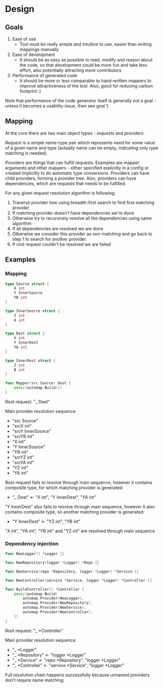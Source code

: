 # Design

## Goals

1. Ease of use
   * Tool must be really simple and intuitive to use, easier than writing
     mappings manually
2. Ease of development
   * It should be as easy as possible to read, modify and reason about the
     code, so that development could be more fun and take less effort,
     also potentially attracting more contributors
3. Performance of generated code
   * It should be more or less comparable to hand-written mappers to improve
     attractiveness of the tool. Also, good for reducing carbon footprint :) 
   
Note that performance of the code generator itself is generally 
*not* a goal - unless it becomes a usability issue, then see goal 1.

## Mapping

At the core there are two main object types - *requests* and *providers*.

*Request* is a simple name-type pair which represents need for some value
of a given name and type (actually name can be empty, indicating only
type matching is needed).

*Providers* are things that can fulfill requests. Examples are mapper
arguments and other mappers - either specified explicitly in a config or
created implicitly to do automatic type conversions. Providers can have
child providers, forming a provider tree. Also, providers can have
dependencies, which are requests that needs to be fulfilled.

For any given request resolution algorithm is following:
1. Traverse provider tree using breadth-first search to find first matching 
   provider
2. If matching provider doesn't have dependencies we're done
3. Otherwise try to recursively resolve all the dependencies using same 
   algorithm
4. If all dependencies are resolved we are done
5. Otherwise we consider this provider as non-matching and go back to step 1 
   to search for another provider.
6. If root request couldn't be resolved we are failed


## Examples

### Mapping 

```go
type Source struct {
	X int
	Y InnerSource
	YB int
}

type InnerSource struct {
	Z int
	A int
}

type Dest struct {
	X int
	Y InnerDest
	YA int
}

type InnerDest struct {
	Z int
	B int
}

func Mapper(src Source) Dest {
	panic(automap.Build())
} 
```

Root request: "_ Dest"

Main provider resolution sequence:
* "src Source"
* "srcX int"
* "srcY InnerSource"
* "srcYB int"
* "X int"
* "Y InnerSource"
* "YB int"
* "srcYZ int"
* "srcYA int"
* "YZ int"
* "YA int"

Root request fails to resolve through main sequence, however it
contains composite type, for which matching provider is generated:
* "_ Dest" <- "X int", "Y InnerDest", "YA int"

"Y InnerDest" also fails to resolve through main sequence, however
it also contains composite type, so another matching provider is generated:
* "Y InnerDest" <- "YZ int", "YB int"

"X int", "YA int", "YB int" and "YZ int" are resolved through main sequence

### Dependency injection

```go
func NewLogger() *Logger {}

func NewRepository(logger *Logger) *Repo {}

func NewService(repo *Repository, logger *Logger) *Service {}

func NewController(service *Service, logger *Logger) *Controller {}

func BuildController() *Controller {
	panic(automap.Build(
		automap.Provider(NewLogger),
		automap.Provider(NewRepository),
		automap.Provider(NewService),
		automap.Provider(NewController), 
	))
}
```

Root request: "_ *Controller"

Main provider resolution sequence:
* "_ *Logger"
* "_ *Repository" <- "logger *Logger"
* "_ *Service" <- "repo *Repository", "logger *Logger"
* "_ *Controller" <- "service *Service", "logger *Logger"

Full resolution chain happens successfully because unnamed providers
don't require name matching.